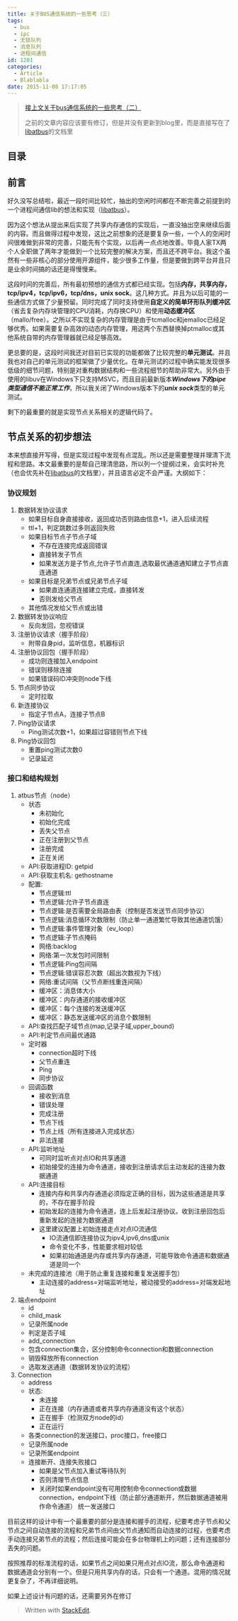 ```yaml
---
title: 关于BUS通信系统的一些思考（三）
tags:
  - bus
  - ipc
  - 无锁队列
  - 消息队列
  - 进程间通信
id: 1201
categories:
  - Article
  - Blablabla
date: 2015-11-08 17:17:05
---
```


> [接上文关于bus通信系统的一些思考（二）](://www.owent.net/2014/1099.html)
>
> 之前的文章内容应该要有修订，但是并没有更新到blog里，而是直接写在了[libatbus](https://github.com/atframework/libatbus)的文档里


## 目录
<!-- toc -->

## 前言
好久没写总结啦，最近一段时间比较忙，抽出的空闲时间都在不断完善之前提到的一个进程间通信lib的想法和实现（[libatbus](https://github.com/atframework/libatbus)）。

因为这个想法从提出来后实现了共享内存通信的实现后，一直没抽出空来继续后面的内容。而且做得过程中发现，这比之前想象的还是要复杂一些，一个人的空闲时间很难做到非常的完善，只能先有个实现，以后再一点点地改善。毕竟人家TX两个人全职做了两年才能做到一个比较完整的解决方案，而且还不跨平台。我这个虽然有一些非核心的部分使用开源组件，能少很多工作量，但是要做到跨平台并且只是业余时间搞的话还是得慢慢来。

这段时间的完善后，所有最初预想的通信方式都已经实现。包括**内存，共享内存，tcp/ipv4，tcp/ipv6，tcp/dns，unix sock**。这几种方式。并且为以后可能的一些通信方式做了少量预留。同时完成了同时支持使用**自定义的简单环形队列缓冲区**（省去复杂内存块管理的CPU消耗，内存换CPU）和使用**动态缓冲区**（mallo/free）。之所以不实现复杂的内存管理是由于tcmalloc和jemalloc已经足够优秀。如果需要复杂高效的动态内存管理，用这两个东西替换掉ptmalloc或其他系统自带的内存管理器就已经足够高效。

更总要的是，这段时间我还对目前已实现的功能都做了比较完整的**单元测试**。并且我也对自己的单元测试的框架做了少量优化。在单元测试的过程中确实能发现很多低级的细节问题，特别是对重构数据结构和一些流程细节的帮助非常大。另外由于使用的libuv在Windows下只支持MSVC，而且目前最新版本***Windows下的pipe类型通信不能正常工作***，所以我关闭了Windows版本下的***unix sock***类型的单元测试。

剩下的最重要的就是实现节点关系相关的逻辑代码了。

## 节点关系的初步想法
本来想直接开写得，但是实现过程中发现有点混乱。所以还是需要整理并理清下流程和思路。本文最重要的是帮自己理清思路，所以列一个提纲过来，会实时补充（也会优先补在[libatbus](https://github.com/atframework/libatbus)的文档里），并且语言必定不会严谨。大纲如下：

### 协议规划

1. 数据转发协议请求
	- 如果目标自身直接接收，返回成功否则路由信息+1，进入后续流程
	- ttl+1，判定跳数过多则返回失败
	- 如果目标节点子节点子域
		- 不存在连接完成返回错误
		- 直接转发子节点
		- 如果发送方是子节点,允许子节点直连,选取最优通道通知建立子节点直连通道
	- 如果目标是兄弟节点或兄弟节点子域
		- 如果直连通道连接建立完成，直接转发
		- 否则发给父节点
	- 其他情况发给父节点或出错
2. 数据转发协议响应
	- 反向发回，忽视错误
3. 注册协议请求（握手阶段）
	- 附带自身pid，监听信息，机器标识
4. 注册协议回包（握手阶段）
	- 成功则连接加入endpoint
	- 错误则移除连接
	- 如果错误码ID冲突则node下线
5. 节点同步协议
	- 定时拉取
6. 新连接协议
	- 指定子节点A，连接子节点B
7. Ping协议请求
	- Ping测试次数+1，如果超过容错则节点下线
8. Ping协议回包
	- 重置ping测试次数0
	- 记录延迟


### 接口和结构规划

1. atbus节点（node）
	- 状态
		- 未初始化
		- 初始化完成
		- 丢失父节点
		- 正在注册到父节点
		- 注册完成
		- 正在关闭
	- API:获取进程ID: getpid
	- API:获取主机名: gethostname
	- 配置:
		- 节点逻辑:ttl
		- 节点逻辑:允许子节点直连
		- 节点逻辑:是否需要全局路由表（控制是否发送节点同步协议）
		- 节点逻辑:消息循环次数限制（防止单一通道繁忙导致其他通道饥饿）
		- 节点逻辑:事件管理对象（ev_loop）
		- 节点逻辑:子节点掩码
		- 网络:backlog
		- 网络:第一次发包时间限制
		- 节点逻辑:Ping包间隔
		- 节点逻辑:错误容忍次数（超出次数视为下线）
		- 网络:重试间隔（父节点断线重连间隔）
		- 缓冲区：消息体大小
		- 缓冲区：内存通道的接收缓冲区
		- 缓冲区：每个连接的发送缓冲区
		- 缓冲区：静态发送缓冲区的消息个数限制
	- API:查找匹配子域节点(map,记录子域,upper_bound)
	- API:判定节点间最优通路
	- 定时器
		- connection超时下线
		- 父节点重连
		- Ping
		- 同步协议
	- 回调函数
		- 接收到消息
		- 错误处理
		- 完成注册
		- 节点下线
		- 节点上线（所有连接进入完成状态）
		- 非法连接
	- API:监听地址
		- 可同时监听点对点IO和共享通道
		- 初始接受的连接为命令通道，接收到注册请求后主动发起的连接为数据通道
	- API:连接目标
		- 连接内存和共享内存通道必须指定正确的目标，因为这些通道是共享的，不存在握手阶段
		- 初始发起的连接为命令通道，连上后发起注册协议。收到注册回包后重新发起的连接为数据通道
		- 这里建议配置上初始连接走点对点IO流通信
			- IO流通信即连接协议为ipv4,ipv6,dns或unix
			- 命令变化不多，性能要求相对较低
			- 如果初始通道是内存或共享内存通道，可能导致命令通道和数据通道是同一个
	- 未完成的连接池（用于防止重复连接和重复发送握手包）
		- 主动连接的address=对端监听地址，被动接受的address=对端发起地址
2. 端点endpoint
	- id
	- child_mask
	- 记录所属node
	- 判定是否子域
	- add_connection
	- 包含connection集合，区分控制命令connection和数据connection
	- 销毁释放所有connection
	- 选取发送通道（数据转发协议的流程）
3. Connection
	- address
	- 状态:
		- 未连接
		- 正在连接（内存通道或者共享内存通道没有这个状态）
		- 正在握手（检测双方node的id）
		- 正在运行
	- 各类connection的发送接口，proc接口，free接口
	- 记录所属node
	- 记录所属endpoint
	- 连接断开、连接失败接口
		- 如果是父节点加入重试等待队列
		- 否则清理节点信息
		- 关闭时如果endpoint没有可用控制命令connection或数据connection，endpoint下线（防止部分通道断开，然后数据通道被用作命令通道）
统一发送接口

目前这样的设计中有一个最重要的部分是连接和握手的流程，纪要考虑子节点和父节点之间自动连接的流程和兄弟节点间由父节点通知而自动连接的过程，也要考虑手动连接兄弟节点的流程；然后连接可能会在多台物理机上的问题；还有连接部分丢失的问题。

按照推荐的标准流程的话，如果节点之间如果只用点对点IO流，那么命令通道和数据通道会分别有一个。但是只用共享内存的话，只会有一个通道。混用的情况就更复杂了，不再详细说明。

如果上述设计有问题的话，还需要另外在修订

> Written with [StackEdit](https://stackedit.io/).
